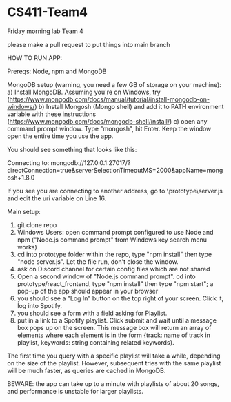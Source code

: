 # CS411-Team4

Friday morning lab Team 4

please make a pull request to put things into main branch


HOW TO RUN APP:

Prereqs: Node, npm and MongoDB

MongoDB setup (warning, you need a few GB of storage on your machine):
a) Install MongoDB. Assuming you're on Windows, try (https://www.mongodb.com/docs/manual/tutorial/install-mongodb-on-windows/)
b) Install Mongosh (Mongo shell) and add it to PATH environment variable with these instructions (https://www.mongodb.com/docs/mongodb-shell/install/)
c) open any command prompt window. Type "mongosh", hit Enter. Keep the window open the entire time you use the app.

You should see something that looks like this:

Connecting to:          mongodb://127.0.0.1:27017/?directConnection=true&serverSelectionTimeoutMS=2000&appName=mongosh+1.8.0

If you see you are connecting to another address, go to \prototype\server.js and edit the uri variable on Line 16.


Main setup:
1) git clone repo
2) Windows Users: open command prompt configured to use Node and npm ("Node.js command prompt" from Windows key search menu works)
3) cd into prototype folder within the repo, type "npm install" then type "node server.js". Let the file run, don't close the window.
4) ask on Discord channel for certain config files which are not shared
5) Open a second window of "Node.js command prompt". cd into prototype/react_frontend, type "npm install" then type "npm start"; a pop-up of the app should appear in your browser
6) you should see a "Log In" button on the top right of your screen. Click it, log into Spotify. 
7) you should see a form with a field asking for Playlist.
8) put in a link to a Spotify playlist. Click submit and wait until a message box pops up on the screen.
This message box will return an array of elements where each element is in the form {track: name of track in playlist, keywords: string containing related keywords}.


The first time you query with a specific playlist will take a while, depending on the size of the playlist.
However, subsequent tries with the same playlist will be much faster, as queries are cached in MongoDB.

BEWARE: the app can take up to a minute with playlists of about 20 songs, and performance is unstable for larger playlists.

